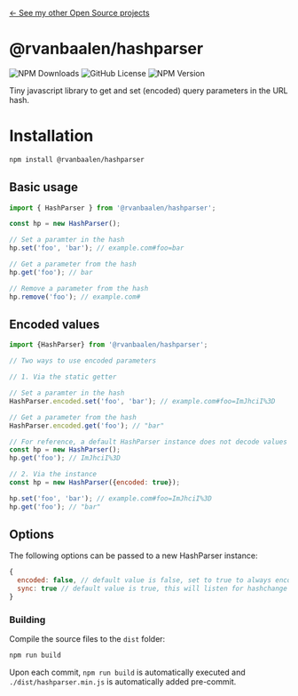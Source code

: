 [&larr; See my other Open Source projects](https://robinvanbaalen.nl)

# @rvanbaalen/hashparser
![NPM Downloads](https://img.shields.io/npm/d18m/%40rvanbaalen%2Fhashparser)
![GitHub License](https://img.shields.io/github/license/rvanbaalen/hashparser)
![NPM Version](https://img.shields.io/npm/v/%40rvanbaalen%2Fhashparser)

Tiny javascript library to get and set (encoded) query parameters in the URL hash.

# Installation

```bash
npm install @rvanbaalen/hashparser
```

## Basic usage

```js
import { HashParser } from '@rvanbaalen/hashparser';

const hp = new HashParser();

// Set a paramter in the hash
hp.set('foo', 'bar'); // example.com#foo=bar

// Get a parameter from the hash
hp.get('foo'); // bar

// Remove a parameter from the hash
hp.remove('foo'); // example.com#

```

## Encoded values

```js
import {HashParser} from '@rvanbaalen/hashparser';

// Two ways to use encoded parameters

// 1. Via the static getter

// Set a paramter in the hash
HashParser.encoded.set('foo', 'bar'); // example.com#foo=ImJhciI%3D

// Get a parameter from the hash
HashParser.encoded.get('foo'); // "bar"

// For reference, a default HashParser instance does not decode values
const hp = new HashParser();
hp.get('foo'); // ImJhciI%3D

// 2. Via the instance
const hp = new HashParser({encoded: true});

hp.set('foo', 'bar'); // example.com#foo=ImJhciI%3D
hp.get('foo'); // "bar"
```

## Options

The following options can be passed to a new HashParser instance:

```js
{
  encoded: false, // default value is false, set to true to always encode values
  sync: true // default value is true, this will listen for hashchange events on the window object and update the internal dataset.
}
```

### Building

Compile the source files to the `dist` folder:

```bash
npm run build
```

Upon each commit, `npm run build` is automatically 
executed and `./dist/hashparser.min.js` is automatically added pre-commit.
